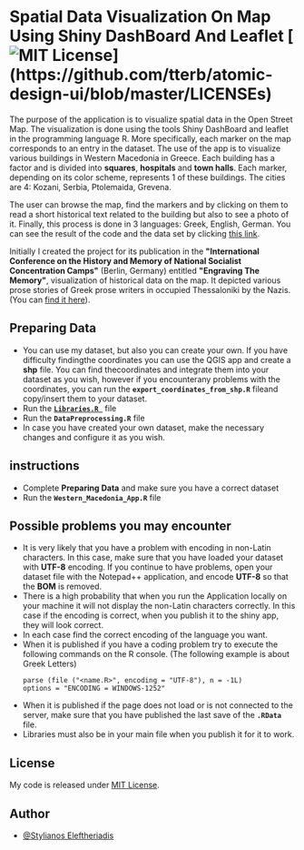 # Spatial Data Visualization On Map Using Shiny DashBoard And Leaflet  [![MIT License](https://img.shields.io/apm/l/atomic-design-ui.svg?)](https://github.com/tterb/atomic-design-ui/blob/master/LICENSEs)


The purpose of the application is to visualize spatial data in the Open Street Map. 
The visualization is done using the tools Shiny DashBoard and leaflet in the 
programming language R. More specifically, each marker on the map corresponds 
to an entry in the dataset. The use of the app is to visualize various buildings 
in Western Macedonia in Greece. Each building has a factor and is divided into **squares**,
**hospitals** and **town halls**. Each marker, depending on its color scheme, represents 1 of
these buildings. The cities are 4: Kozani, Serbia, Ptolemaida, Grevena. 

The user can browse the map, find the markers and by clicking on them to read a short historical
text related to the building but also to see a photo of it. Finally, this process is 
done in 3 languages: Greek, English, German. You can see the result of the code and the
data set by clicking [this link](https://stylianoseleftheriadis.shinyapps.io/WesterMacedonia).

Initially I created the project for its publication in the **"International Conference
on the History and Memory of National Socialist Concentration Camps"** (Berlin, Germany)
entitled **"Engraving The Memory"**, visualization of historical data on the map. 
It depicted various prose stories of Greek prose writers in occupied Thessaloniki by
the Nazis. (You can [find it here](https://skiaxtro.shinyapps.io/map2)).


##  Preparing Data 
- You can use my dataset, but also you can create your own. If you have difficulty findingthe coordinates you can use the QGIS app and create a **shp** file. You can find thecoordinates and integrate them into your dataset as you wish, however if you encounterany problems with the coordinates, you can run the **`export_coordinates_from_shp.R`** fileand copy/insert them to your dataset.
- Run the [**`Libraries.R `**](Libraries.R) file
- Run the **`DataPreprocessing.R`** file
- In case you have created your own dataset, make the necessary changes and configure it as you wish.
## instructions
- Complete **Preparing Data** and make sure you have a correct dataset
- Run the **`Western_Macedonia_App.R`** file
## Possible problems you may encounter
- It is very likely that you have a problem with encoding in non-Latin characters.
  In this case, make sure that you have loaded your dataset with **UTF-8** encoding. 
  If you continue to have problems, open your dataset file with the Notepad++ application, 
  and encode **UTF-8** so that the **BOM** is removed.
- There is a high probability that when you run the Application locally on your machine it will
  not display the non-Latin characters correctly. In this case if the encoding is correct,
  when you publish it to the shiny app, they will look correct.
- In each case find the correct encoding of the language you want.
- When it is published if you have a coding problem try to execute the following commands on the R 
   console. (The following example is about Greek Letters)
  ```
  parse (file ("<name.R>", encoding = "UTF-8"), n = -1L)
  options = "ENCODING = WINDOWS-1252"
  ```
- When it is published if the page does not load or is not connected to the server,
   make sure that you have published the last save of the **`.RData`** file.
- Libraries must also be in your main file when you publish it for it to work.
## License
My code is released under [MIT License](LICENSE).
## Author

- [@Stylianos Eleftheriadis](https://www.linkedin.com/in/stylianos-eleftheriadisdis/)

